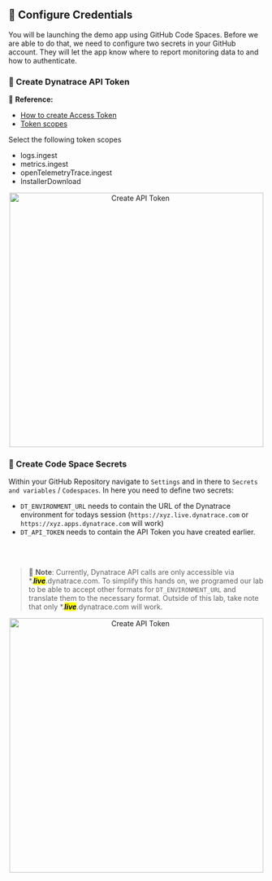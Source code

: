 ## 📌 Configure Credentials

You will be launching the demo app using GitHub Code Spaces.
Before we are able to do that, we need to configure two secrets in your GitHub account. They will let the app know where to report monitoring data to and how to authenticate.

### 📌 Create Dynatrace API Token

📝 **Reference:**
- [How to create Access Token](https://docs.dynatrace.com/docs/manage/access-control/access-tokens#create-api-token)
- [Token scopes](https://docs.dynatrace.com/docs/shortlink/otel-getstarted-otlpexport#authentication-export-to-activegate)

Select the following token scopes
- logs.ingest
- metrics.ingest
- openTelemetryTrace.ingest
- InstallerDownload

<center>
<img src="../../../assets/images/01_setup_03_create_token.gif" alt="Create API Token" style="width:500px" />
</center>

### 📌 Create Code Space Secrets

Within your GitHub Repository navigate to `Settings` and in there to `Secrets and variables` / `Codespaces`.
In here you need to define two secrets:
* `DT_ENVIRONMENT_URL` needs to contain the URL of the Dynatrace environment for todays session (`https://xyz.live.dynatrace.com` or `https://xyz.apps.dynatrace.com` will work)
* `DT_API_TOKEN` needs to contain the API Token you have created earlier.
<br>
<br>

> 📝 **Note**: Currently, Dynatrace API calls are only accessible via *.<mark>***live***</mark>.dynatrace.com. To simplify this hands on, we programed our lab to be able to accept other formats for `DT_ENVIRONMENT_URL` and translate them to the necessary format. Outside of this lab, take note that only *.<mark>***live***</mark>.dynatrace.com will work.

<center>
<img src="../../../assets/images/01_setup_04_code_spaces_secrets.gif" alt="Create API Token" style="width:500px; display: block; align: center" />
</center>
